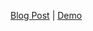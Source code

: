 [Blog Post](http://rohitrox.github.io/2014/12/06/embercli-and-rails-and-beyond/) | [Demo](https://embercli-rails.herokuapp.com/)
